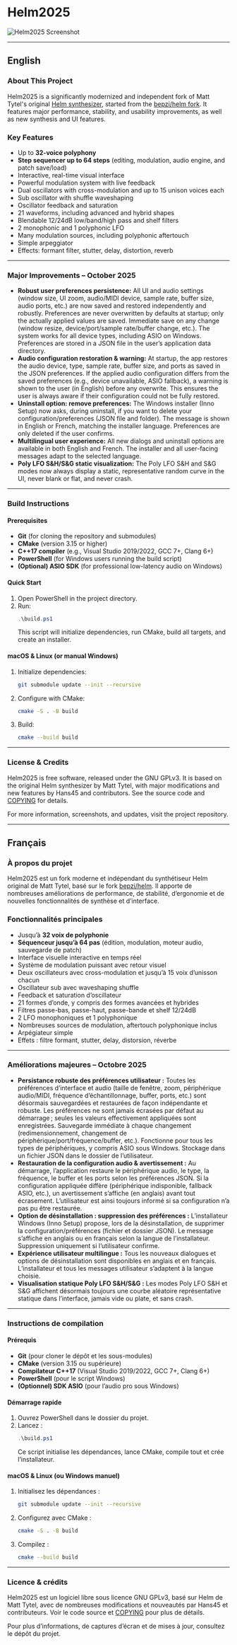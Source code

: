 

# Helm2025

![Helm2025 Screenshot](images/ScreenShot.png)

---

## English

### About This Project

Helm2025 is a significantly modernized and independent fork of Matt Tytel's original [Helm synthesizer](https://github.com/mtytel/helm), started from the [bepzi/helm fork](https://github.com/bepzi/helm). It features major performance, stability, and usability improvements, as well as new synthesis and UI features.

### Key Features

- Up to **32-voice polyphony**
- **Step sequencer up to 64 steps** (editing, modulation, audio engine, and patch save/load)
- Interactive, real-time visual interface
- Powerful modulation system with live feedback
- Dual oscillators with cross-modulation and up to 15 unison voices each
- Sub oscillator with shuffle waveshaping
- Oscillator feedback and saturation
- 21 waveforms, including advanced and hybrid shapes
- Blendable 12/24dB low/band/high pass and shelf filters
- 2 monophonic and 1 polyphonic LFO
- Many modulation sources, including polyphonic aftertouch
- Simple arpeggiator
- Effects: formant filter, stutter, delay, distortion, reverb

---

### Major Improvements – October 2025

- **Robust user preferences persistence:** All UI and audio settings (window size, UI zoom, audio/MIDI device, sample rate, buffer size, audio ports, etc.) are now saved and restored independently and robustly. Preferences are never overwritten by defaults at startup; only the actually applied values are saved. Immediate save on any change (window resize, device/port/sample rate/buffer change, etc.). The system works for all device types, including ASIO on Windows. Preferences are stored in a JSON file in the user’s application data directory.
- **Audio configuration restoration & warning:** At startup, the app restores the audio device, type, sample rate, buffer size, and ports as saved in the JSON preferences. If the applied audio configuration differs from the saved preferences (e.g., device unavailable, ASIO fallback), a warning is shown to the user (in English) before any overwrite. This ensures the user is always aware if their configuration could not be fully restored.
- **Uninstall option: remove preferences:** The Windows installer (Inno Setup) now asks, during uninstall, if you want to delete your configuration/preferences (JSON file and folder). The message is shown in English or French, matching the installer language. Preferences are only deleted if the user confirms.
- **Multilingual user experience:** All new dialogs and uninstall options are available in both English and French. The installer and all user-facing messages adapt to the selected language.
- **Poly LFO S&H/S&G static visualization:** The Poly LFO S&H and S&G modes now always display a static, representative random curve in the UI, never blank or flat, and never crash.

---

### Build Instructions

#### Prerequisites
- **Git** (for cloning the repository and submodules)
- **CMake** (version 3.15 or higher)
- **C++17 compiler** (e.g., Visual Studio 2019/2022, GCC 7+, Clang 6+)
- **PowerShell** (for Windows users running the build script)
- **(Optional) ASIO SDK** (for professional low-latency audio on Windows)

#### Quick Start
1. Open PowerShell in the project directory.
2. Run:
   ```powershell
   .\build.ps1
   ```
   This script will initialize dependencies, run CMake, build all targets, and create an installer.

#### macOS & Linux (or manual Windows)
1. Initialize dependencies:
   ```bash
   git submodule update --init --recursive
   ```
2. Configure with CMake:
   ```bash
   cmake -S . -B build
   ```
3. Build:
   ```bash
   cmake --build build
   ```

---

### License & Credits

Helm2025 is free software, released under the GNU GPLv3. It is based on the original Helm synthesizer by Matt Tytel, with major modifications and new features by Hans45 and contributors. See the source code and [COPYING](COPYING) for details.

For more information, screenshots, and updates, visit the project repository.

---

## Français

### À propos du projet

Helm2025 est un fork moderne et indépendant du synthétiseur Helm original de Matt Tytel, basé sur le fork [bepzi/helm](https://github.com/bepzi/helm). Il apporte de nombreuses améliorations de performance, de stabilité, d’ergonomie et de nouvelles fonctionnalités de synthèse et d’interface.

### Fonctionnalités principales

- Jusqu’à **32 voix de polyphonie**
- **Séquenceur jusqu’à 64 pas** (édition, modulation, moteur audio, sauvegarde de patch)
- Interface visuelle interactive en temps réel
- Système de modulation puissant avec retour visuel
- Deux oscillateurs avec cross-modulation et jusqu’à 15 voix d’unisson chacun
- Oscillateur sub avec waveshaping shuffle
- Feedback et saturation d’oscillateur
- 21 formes d’onde, y compris des formes avancées et hybrides
- Filtres passe-bas, passe-haut, passe-bande et shelf 12/24dB
- 2 LFO monophoniques et 1 polyphonique
- Nombreuses sources de modulation, aftertouch polyphonique inclus
- Arpégiateur simple
- Effets : filtre formant, stutter, delay, distorsion, réverbe

---

### Améliorations majeures – Octobre 2025

- **Persistance robuste des préférences utilisateur :** Toutes les préférences d’interface et audio (taille de fenêtre, zoom, périphérique audio/MIDI, fréquence d’échantillonnage, buffer, ports, etc.) sont désormais sauvegardées et restaurées de façon indépendante et robuste. Les préférences ne sont jamais écrasées par défaut au démarrage ; seules les valeurs effectivement appliquées sont enregistrées. Sauvegarde immédiate à chaque changement (redimensionnement, changement de périphérique/port/fréquence/buffer, etc.). Fonctionne pour tous les types de périphériques, y compris ASIO sous Windows. Stockage dans un fichier JSON dans le dossier de l’utilisateur.
- **Restauration de la configuration audio & avertissement :** Au démarrage, l’application restaure le périphérique audio, le type, la fréquence, le buffer et les ports selon les préférences JSON. Si la configuration appliquée diffère (périphérique indisponible, fallback ASIO, etc.), un avertissement s’affiche (en anglais) avant tout écrasement. L’utilisateur est ainsi toujours informé si sa configuration n’a pas pu être restaurée.
- **Option de désinstallation : suppression des préférences :** L’installateur Windows (Inno Setup) propose, lors de la désinstallation, de supprimer la configuration/préférences (fichier et dossier JSON). Le message s’affiche en anglais ou en français selon la langue de l’installateur. Suppression uniquement si l’utilisateur confirme.
- **Expérience utilisateur multilingue :** Tous les nouveaux dialogues et options de désinstallation sont disponibles en anglais et en français. L’installateur et tous les messages utilisateur s’adaptent à la langue choisie.
- **Visualisation statique Poly LFO S&H/S&G :** Les modes Poly LFO S&H et S&G affichent désormais toujours une courbe aléatoire représentative statique dans l’interface, jamais vide ou plate, et sans crash.

---

### Instructions de compilation

#### Prérequis
- **Git** (pour cloner le dépôt et les sous-modules)
- **CMake** (version 3.15 ou supérieure)
- **Compilateur C++17** (Visual Studio 2019/2022, GCC 7+, Clang 6+)
- **PowerShell** (pour le script Windows)
- **(Optionnel) SDK ASIO** (pour l’audio pro sous Windows)

#### Démarrage rapide
1. Ouvrez PowerShell dans le dossier du projet.
2. Lancez :
   ```powershell
   .\build.ps1
   ```
   Ce script initialise les dépendances, lance CMake, compile tout et crée l’installateur.

#### macOS & Linux (ou Windows manuel)
1. Initialisez les dépendances :
   ```bash
   git submodule update --init --recursive
   ```
2. Configurez avec CMake :
   ```bash
   cmake -S . -B build
   ```
3. Compilez :
   ```bash
   cmake --build build
   ```

---

### Licence & crédits

Helm2025 est un logiciel libre sous licence GNU GPLv3, basé sur Helm de Matt Tytel, avec de nombreuses modifications et nouveautés par Hans45 et contributeurs. Voir le code source et [COPYING](COPYING) pour plus de détails.

Pour plus d’informations, de captures d’écran et de mises à jour, consultez le dépôt du projet.
